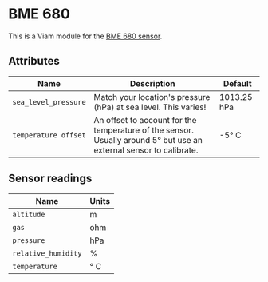 # BME 680

This is a Viam module for the [BME 680 sensor](https://www.adafruit.com/product/3660).

## Attributes

| Name                 | Description                                                                                                        | Default     |
| -------------------- | ------------------------------------------------------------------------------------------------------------------ | ----------- |
| `sea_level_pressure` | Match your location's pressure (hPa) at sea level. This varies!                                                    | 1013.25 hPa |
| `temperature offset` | An offset to account for the temperature of the sensor. Usually around 5° but use an external sensor to calibrate. | -5° C       |

## Sensor readings

| Name                | Units |
| ------------------- | ----- |
| `altitude`          | m     |
| `gas`               | ohm   |
| `pressure`          | hPa   |
| `relative_humidity` | %     |
| `temperature`       | ° C   |
